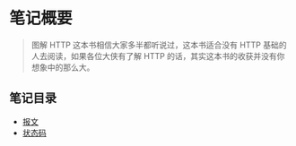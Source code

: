 # 笔记概要

> 图解 HTTP 这本书相信大家多半都听说过，这本书适合没有 HTTP 基础的人去阅读，如果各位大侠有了解 HTTP 的话，其实这本书的收获并没有你想象中的那么大。

## 笔记目录

- [报文](./message.md)
- [状态码](./statusCode.md)
